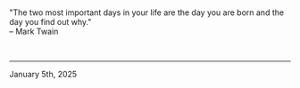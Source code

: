 
<br>

"The two most important days in your life are the day you are born and the day you find out why."\
  – Mark Twain
 
</br>

---
January 5th, 2025

